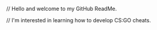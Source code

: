 // Hello and welcome to my GitHub ReadMe.


// I'm interested in learning how to develop CS:GO cheats.
